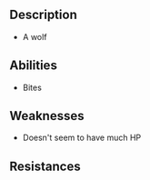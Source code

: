 ## Description
- A wolf
## Abilities
- Bites
## Weaknesses
- Doesn't seem to have much HP
## Resistances